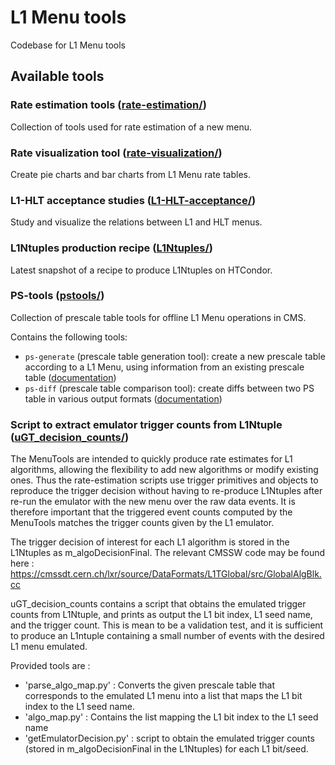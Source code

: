 # L1 Menu tools

Codebase for L1 Menu tools

## Available tools

### Rate estimation tools ([rate-estimation/](rate-estimation/))
Collection of tools used for rate estimation of a new menu.

### Rate visualization tool ([rate-visualization/](rate-visualization/))
Create pie charts and bar charts from L1 Menu rate tables.

### L1-HLT acceptance studies ([L1-HLT-acceptance/](L1-HLT-acceptance/))
Study and visualize the relations between L1 and HLT menus.

### L1Ntuples production recipe ([L1Ntuples/](L1Ntuples/))
Latest snapshot of a recipe to produce L1Ntuples on HTCondor.

### PS-tools ([pstools/](pstools/))
Collection of prescale table tools for offline L1 Menu operations in CMS. 

Contains the following tools:
* `ps-generate` (prescale table generation tool): create a new prescale table according to a L1 Menu, using information from an existing prescale table ([documentation](pstools/docs/ps-generate.md))
* `ps-diff` (prescale table comparison tool): create diffs between two PS table in various output formats ([documentation](pstools/docs/ps-diff.md))

### Script to extract emulator trigger counts from L1Ntuple ([uGT_decision_counts/](uGT_decision_counts/))

The MenuTools are intended to quickly produce rate estimates for L1 algorithms, allowing the flexibility to add new algorithms or modify existing ones. Thus the rate-estimation scripts use trigger primitives and objects to reproduce the trigger decision without having to re-produce L1Ntuples after re-run the emulator with the new menu over the raw data events. It is therefore important that the triggered event counts computed by the MenuTools matches the trigger counts given by the L1 emulator.

The trigger decision of interest for each L1 algorithm is stored in the L1Ntuples as m_algoDecisionFinal. The relevant CMSSW code may be found here : https://cmssdt.cern.ch/lxr/source/DataFormats/L1TGlobal/src/GlobalAlgBlk.cc

uGT_decision_counts contains a script that obtains the emulated trigger counts from L1Ntuple, and prints as output the L1 bit index, L1 seed name, and the trigger count. This is mean to be a validation test, and it is sufficient to produce an L1ntuple containing a small number of events with the desired L1 menu emulated.

Provided tools are :
* 'parse_algo_map.py' : Converts the given prescale table that corresponds to the emulated L1 menu into a list that maps the L1 bit index to the L1 seed name.
* 'algo_map.py' : Contains the list mapping the L1 bit index to the L1 seed name
* 'getEmulatorDecision.py' : script to obtain the emulated trigger counts (stored in m_algoDecisionFinal in the L1Ntuples) for each L1 bit/seed.
